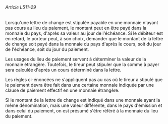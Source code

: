 ###### Article L511-29

Lorsqu'une lettre de change est stipulée payable en une monnaie n'ayant pas cours au lieu du paiement, le montant peut en être payé dans la monnaie du pays, d'après sa valeur au jour de l'échéance. Si le débiteur est en retard, le porteur peut, à son choix, demander que le montant de la lettre de change soit payé dans la monnaie du pays d'après le cours, soit du jour de l'échéance, soit du jour du paiement.

Les usages du lieu de paiement servent à déterminer la valeur de la monnaie étrangère. Toutefois, le tireur peut stipuler que la somme à payer sera calculée d'après un cours déterminé dans la lettre.

Les règles ci-énoncées ne s'appliquent pas au cas où le tireur a stipulé que le paiement devra être fait dans une certaine monnaie indiquée par une clause de paiement effectif en une monnaie étrangère.

Si le montant de la lettre de change est indiqué dans une monnaie ayant la même dénomination, mais une valeur différente, dans le pays d'émission et dans celui du paiement, on est présumé s'être référé à la monnaie du lieu du paiement.

